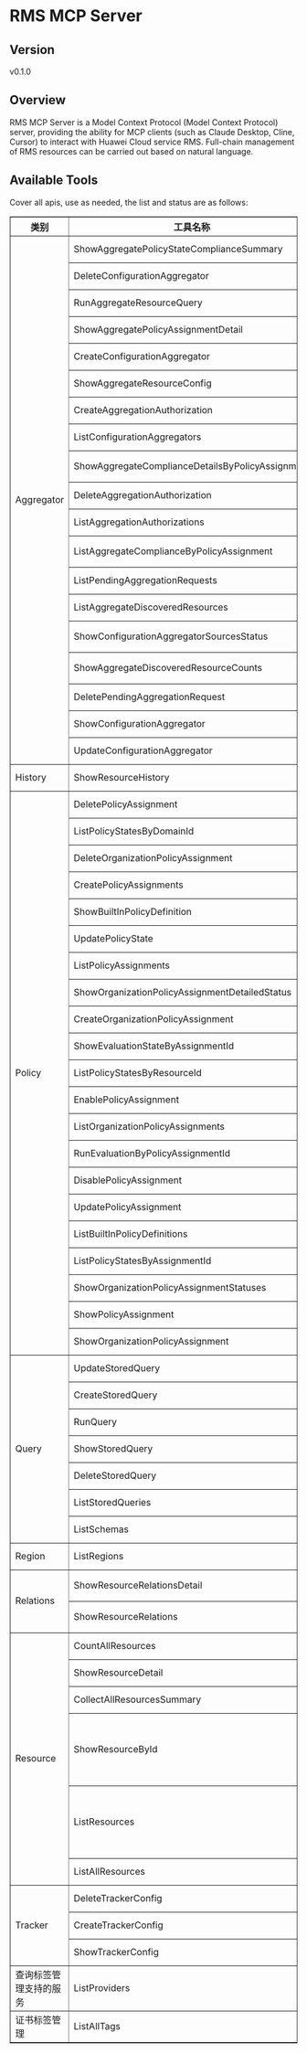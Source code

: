# RMS MCP Server 


## Version
v0.1.0

## Overview

RMS MCP Server is a Model Context Protocol (Model Context Protocol) server, providing the ability for MCP clients (such as Claude Desktop, Cline, Cursor) to interact with Huawei Cloud service RMS. Full-chain management of RMS resources can be carried out based on natural language.

## Available Tools
Cover all apis, use as needed, the list and status are as follows:

<html>
    <head></head>
    <body>
        <table border="1" cellspacing="0" cellpadding="5">
            <tbody>
                <tr>
                    <th>类别</th>
                    <th>工具名称</th>
                    <th>功能描述</th>
                    <th>状态</th>
                </tr>
                <tr>
                    <td rowspan="19">Aggregator</td>
                    <td>ShowAggregatePolicyStateComplianceSummary</td>
                    <td>查询聚合器中一个或多个帐户的合规和不合规规则数。</td>
                    <td>To be tested</td>
                </tr>
                <tr>
                    <td>DeleteConfigurationAggregator</td>
                    <td>删除资源聚合器。</td>
                    <td>To be tested</td>
                </tr>
                <tr>
                    <td>RunAggregateResourceQuery</td>
                    <td>对指定聚合器执行高级查询。</td>
                    <td>To be tested</td>
                </tr>
                <tr>
                    <td>ShowAggregatePolicyAssignmentDetail</td>
                    <td>返回指定聚合合规规则详情。</td>
                    <td>To be tested</td>
                </tr>
                <tr>
                    <td>CreateConfigurationAggregator</td>
                    <td>创建资源聚合器。</td>
                    <td>To be tested</td>
                </tr>
                <tr>
                    <td>ShowAggregateResourceConfig</td>
                    <td>查询源帐号中特定资源的详情。</td>
                    <td>To be tested</td>
                </tr>
                <tr>
                    <td>CreateAggregationAuthorization</td>
                    <td>给资源聚合器帐号授予从源帐号收集数据的权限。</td>
                    <td>To be tested</td>
                </tr>
                <tr>
                    <td>ListConfigurationAggregators</td>
                    <td>查询资源聚合器列表。</td>
                    <td>To be tested</td>
                </tr>
                <tr>
                    <td>ShowAggregateComplianceDetailsByPolicyAssignment</td>
                    <td>返回指定聚合合规规则的评估结果详情。包含评估了哪些资源,以及每个资源是否符合规则。</td>
                    <td>To be tested</td>
                </tr>
                <tr>
                    <td>DeleteAggregationAuthorization</td>
                    <td>删除指定资源聚合器帐号的授权。</td>
                    <td>To be tested</td>
                </tr>
                <tr>
                    <td>ListAggregationAuthorizations</td>
                    <td>查询授权过的资源聚合器列表。</td>
                    <td>To be tested</td>
                </tr>
                <tr>
                    <td>ListAggregateComplianceByPolicyAssignment</td>
                    <td>查询合规和不合规规则的列表,其中包含合规和不合规规则的资源数量。</td>
                    <td>To be tested</td>
                </tr>
                <tr>
                    <td>ListPendingAggregationRequests</td>
                    <td>查询所有挂起的聚合请求列表。</td>
                    <td>To be tested</td>
                </tr>
                <tr>
                    <td>ListAggregateDiscoveredResources</td>
                    <td>查询资源聚合器中特定资源的列表。</td>
                    <td>To be tested</td>
                </tr>
                <tr>
                    <td>ShowConfigurationAggregatorSourcesStatus</td>
                    <td>查询指定资源聚合器聚合帐号的状态信息,状态包括验证源帐号和聚合器帐号之间授权的信息。如果失败,状态包含相关的错误码或消息。</td>
                    <td>To be tested</td>
                </tr>
                <tr>
                    <td>ShowAggregateDiscoveredResourceCounts</td>
                    <td>查询聚合器中帐号资源的计数,支持通过过滤器和GroupByKey来统计资源数量。</td>
                    <td>To be tested</td>
                </tr>
                <tr>
                    <td>DeletePendingAggregationRequest</td>
                    <td>删除聚合器帐号中挂起的授权请求。</td>
                    <td>To be tested</td>
                </tr>
                <tr>
                    <td>ShowConfigurationAggregator</td>
                    <td>查询指定资源聚合器。</td>
                    <td>To be tested</td>
                </tr>
                <tr>
                    <td>UpdateConfigurationAggregator</td>
                    <td>更新资源聚合器。</td>
                    <td>To be tested</td>
                </tr>
                <tr>
                    <td rowspan="1">History</td>
                    <td>ShowResourceHistory</td>
                    <td>查询资源与资源关系的变更历史</td>
                    <td>To be tested</td>
                </tr>
                <tr>
                    <td rowspan="21">Policy</td>
                    <td>DeletePolicyAssignment</td>
                    <td>根据规则ID删除此规则</td>
                    <td>To be tested</td>
                </tr>
                <tr>
                    <td>ListPolicyStatesByDomainId</td>
                    <td>查询用户所有的合规结果</td>
                    <td>To be tested</td>
                </tr>
                <tr>
                    <td>DeleteOrganizationPolicyAssignment</td>
                    <td>删除组织合规规则。</td>
                    <td>To be tested</td>
                </tr>
                <tr>
                    <td>CreatePolicyAssignments</td>
                    <td>创建新的合规规则</td>
                    <td>To be tested</td>
                </tr>
                <tr>
                    <td>ShowBuiltInPolicyDefinition</td>
                    <td>根据策略ID查询单个内置策略</td>
                    <td>To be tested</td>
                </tr>
                <tr>
                    <td>UpdatePolicyState</td>
                    <td>更新用户自定义合规规则的合规评估结果</td>
                    <td>To be tested</td>
                </tr>
                <tr>
                    <td>ListPolicyAssignments</td>
                    <td>列出用户的合规规则</td>
                    <td>To be tested</td>
                </tr>
                <tr>
                    <td>ShowOrganizationPolicyAssignmentDetailedStatus</td>
                    <td>查询组织内每个成员帐号合规规则部署的详细状态。</td>
                    <td>To be tested</td>
                </tr>
                <tr>
                    <td>CreateOrganizationPolicyAssignment</td>
                    <td>创建或更新组织合规规则,如果规则名称已存在,则为更新操作。</td>
                    <td>To be tested</td>
                </tr>
                <tr>
                    <td>ShowEvaluationStateByAssignmentId</td>
                    <td>根据规则ID查询此规则的评估状态</td>
                    <td>To be tested</td>
                </tr>
                <tr>
                    <td>ListPolicyStatesByResourceId</td>
                    <td>根据资源ID查询所有合规结果</td>
                    <td>To be tested</td>
                </tr>
                <tr>
                    <td>EnablePolicyAssignment</td>
                    <td>根据规则ID启用此规则</td>
                    <td>To be tested</td>
                </tr>
                <tr>
                    <td>ListOrganizationPolicyAssignments</td>
                    <td>查询组织合规规则列表。</td>
                    <td>To be tested</td>
                </tr>
                <tr>
                    <td>RunEvaluationByPolicyAssignmentId</td>
                    <td>根据规则ID评估此规则</td>
                    <td>To be tested</td>
                </tr>
                <tr>
                    <td>DisablePolicyAssignment</td>
                    <td>根据规则ID停用此规则</td>
                    <td>To be tested</td>
                </tr>
                <tr>
                    <td>UpdatePolicyAssignment</td>
                    <td>更新用户的合规规则</td>
                    <td>To be tested</td>
                </tr>
                <tr>
                    <td>ListBuiltInPolicyDefinitions</td>
                    <td>列出用户的内置策略</td>
                    <td>To be tested</td>
                </tr>
                <tr>
                    <td>ListPolicyStatesByAssignmentId</td>
                    <td>根据规则ID查询所有的合规结果</td>
                    <td>To be tested</td>
                </tr>
                <tr>
                    <td>ShowOrganizationPolicyAssignmentStatuses</td>
                    <td>查询组织合规规则部署状态。</td>
                    <td>To be tested</td>
                </tr>
                <tr>
                    <td>ShowPolicyAssignment</td>
                    <td>根据规则ID获取单个规则</td>
                    <td>To be tested</td>
                </tr>
                <tr>
                    <td>ShowOrganizationPolicyAssignment</td>
                    <td>查询指定组织合规规则。</td>
                    <td>To be tested</td>
                </tr>
                <tr>
                    <td rowspan="7">Query</td>
                    <td>UpdateStoredQuery</td>
                    <td>更新自定义查询</td>
                    <td>To be tested</td>
                </tr>
                <tr>
                    <td>CreateStoredQuery</td>
                    <td>创建新的高级查询</td>
                    <td>To be tested</td>
                </tr>
                <tr>
                    <td>RunQuery</td>
                    <td>执行高级查询</td>
                    <td>To be tested</td>
                </tr>
                <tr>
                    <td>ShowStoredQuery</td>
                    <td>Show Resource Query Language</td>
                    <td>To be tested</td>
                </tr>
                <tr>
                    <td>DeleteStoredQuery</td>
                    <td>删除单个高级查询</td>
                    <td>To be tested</td>
                </tr>
                <tr>
                    <td>ListStoredQueries</td>
                    <td>列举所有高级查询</td>
                    <td>To be tested</td>
                </tr>
                <tr>
                    <td>ListSchemas</td>
                    <td>List Schemas</td>
                    <td>To be tested</td>
                </tr>
                <tr>
                    <td rowspan="1">Region</td>
                    <td>ListRegions</td>
                    <td>查询用户可见的区域</td>
                    <td>To be tested</td>
                </tr>
                <tr>
                    <td rowspan="2">Relations</td>
                    <td>ShowResourceRelationsDetail</td>
                    <td>指定资源ID,查询该资源与其他资源的关联关系,可以指定关系方向为“in”或者“out”,需要当帐号有rms:resources:getRelation权限。</td>
                    <td>To be tested</td>
                </tr>
                <tr>
                    <td>ShowResourceRelations</td>
                    <td>指定资源ID,查询该资源与其他资源的关联关系,可以指定关系方向为"in" 或者"out"</td>
                    <td>To be tested</td>
                </tr>
                <tr>
                    <td rowspan="6">Resource</td>
                    <td>CountAllResources</td>
                    <td>查询当前帐号的资源数量。</td>
                    <td>To be tested</td>
                </tr>
                <tr>
                    <td>ShowResourceDetail</td>
                    <td>查询当前帐号下的单个资源。</td>
                    <td>To be tested</td>
                </tr>
                <tr>
                    <td>CollectAllResourcesSummary</td>
                    <td>查询当前帐号的资源概览。</td>
                    <td>To be tested</td>
                </tr>
                <tr>
                    <td>ShowResourceById</td>
                    <td>指定资源ID,返回该资源的详细信息,需要当前用户有rms:resources:get权限。比如查询云服务器,对应的RMS资源类型是ecs.cloudservers,其中provider为ecs,type为cloudservers。RMS支持的服务和资源类型参见[支持的服务和区域](https://console.huaweicloud.com/eps/#/resources/supported)。</td>
                    <td>To be tested</td>
                </tr>
                <tr>
                    <td>ListResources</td>
                    <td>返回当前租户下特定资源类型的资源,需要当前用户有rms:resources:list权限。比如查询云服务器,对应的RMS资源类型是ecs.cloudservers,其中provider为ecs,type为cloudservers。 RMS支持的服务和资源类型参见[支持的服务和区域](https://console.huaweicloud.com/eps/#/resources/supported)。</td>
                    <td>To be tested</td>
                </tr>
                <tr>
                    <td>ListAllResources</td>
                    <td>返回当前用户下所有资源,需要当前用户有rms:resources:list权限。</td>
                    <td>To be tested</td>
                </tr>
                <tr>
                    <td rowspan="3">Tracker</td>
                    <td>DeleteTrackerConfig</td>
                    <td>删除资源记录器</td>
                    <td>To be tested</td>
                </tr>
                <tr>
                    <td>CreateTrackerConfig</td>
                    <td>创建或更新资源记录器,只能存在一个资源记录器</td>
                    <td>To be tested</td>
                </tr>
                <tr>
                    <td>ShowTrackerConfig</td>
                    <td>查询资源记录器的详细信息</td>
                    <td>To be tested</td>
                </tr>
                <tr>
                    <td rowspan="1">查询标签管理支持的服务</td>
                    <td>ListProviders</td>
                    <td>查询标签管理支持的服务。</td>
                    <td>To be tested</td>
                </tr>
                <tr>
                    <td rowspan="1">证书标签管理</td>
                    <td>ListAllTags</td>
                    <td>查询所有标签列表。</td>
                    <td>To be tested</td>
                </tr>
            </tbody>
        </table>
    </body>
</html>
